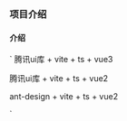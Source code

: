 ### 项目介绍
#### 介绍

`
腾讯ui库 + vite + ts + vue3

腾讯ui库 + vite + ts + vue2

ant-design + vite + ts + vue2

`
